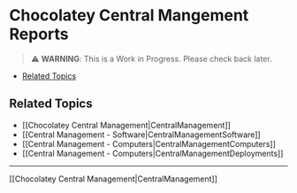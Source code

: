 # Chocolatey Central Mangement Reports

> :warning: **WARNING**: This is a Work in Progress. Please check back later.

<!-- TOC depthFrom:2 -->

- [Related Topics](#related-topics)

<!-- /TOC -->


## Related Topics

* [[Chocolatey Central Management|CentralManagement]]
* [[Central Management - Software|CentralManagementSoftware]]
* [[Central Management - Computers|CentralManagementComputers]]
* [[Central Management - Computers|CentralManagementDeployments]]

___
[[Chocolatey Central Management|CentralManagement]]
